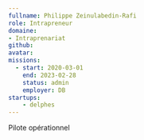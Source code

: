 ```yaml
---
fullname: Philippe Zeinulabedin-Rafi
role: Intrapreneur
domaine:
- Intraprenariat
github: 
avatar:
missions:
  - start: 2020-03-01
    end: 2023-02-28
    status: admin
    employer: DB
startups:
    - delphes
---
```


Pilote opérationnel
